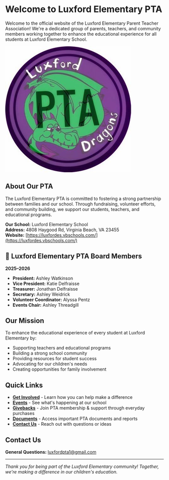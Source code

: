 # Welcome to Luxford Elementary PTA

Welcome to the official website of the Luxford Elementary Parent Teacher Association! We're a dedicated group of parents, teachers, and community members working together to enhance the educational experience for all students at Luxford Elementary School.

![Luxford Elementary PTA Logo](images/pta-logo.jpg)

## About Our PTA

The Luxford Elementary PTA is committed to fostering a strong partnership between families and our school. Through fundraising, volunteer efforts, and community building, we support our students, teachers, and educational programs.

**Our School:** Luxford Elementary School  
**Address:** 4808 Haygood Rd, Virginia Beach, VA 23455  
**Website:** [https://luxfordes.vbschools.com/](https://luxfordes.vbschools.com/)

## 🦕 Luxford Elementary PTA Board Members  
**2025–2026**

- **President:** Ashley Watkinson  
- **Vice President:** Katie Delfraisse  
- **Treasurer:** Jonathan Delfraisse  
- **Secretary:** Ashley Weidrick  
- **Volunteer Coordinator:** Alyssa Pentz  
- **Events Chair:** Ashley Threadgill

## Our Mission

To enhance the educational experience of every student at Luxford Elementary by:
- Supporting teachers and educational programs
- Building a strong school community
- Providing resources for student success
- Advocating for our children's needs
- Creating opportunities for family involvement

## Quick Links

- **[Get Involved](get-involved.md)** - Learn how you can help make a difference
- **[Events](events/list.md)** - See what's happening at our school
- **[Givebacks](givebacks.md)** - Join PTA membership & support through everyday purchases
- **[Documents](documents.md)** - Access important PTA documents and reports
- **[Contact Us](#contact-us)** - Reach out with questions or ideas

## Contact Us

**General Questions:** [luxfordpta1@gmail.com](mailto:luxfordpta1@gmail.com)  


---

*Thank you for being part of the Luxford Elementary community! Together, we're making a difference in our children's education.*
